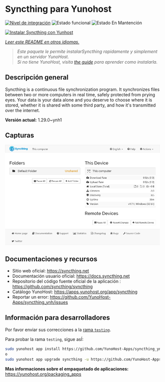 <!--
Este archivo README esta generado automaticamente<https://github.com/YunoHost/apps/tree/master/tools/readme_generator>
No se debe editar a mano.
-->

# Syncthing para Yunohost

[![Nivel de integración](https://apps.yunohost.org/badge/integration/syncthing)](https://ci-apps.yunohost.org/ci/apps/syncthing/)
![Estado funcional](https://apps.yunohost.org/badge/state/syncthing)
![Estado En Mantención](https://apps.yunohost.org/badge/maintained/syncthing)

[![Instalar Syncthing con Yunhost](https://install-app.yunohost.org/install-with-yunohost.svg)](https://install-app.yunohost.org/?app=syncthing)

*[Leer este README en otros idiomas.](./ALL_README.md)*

> *Este paquete le permite instalarSyncthing rapidamente y simplement en un servidor YunoHost.*  
> *Si no tiene YunoHost, visita [the guide](https://yunohost.org/install) para aprender como instalarla.*

## Descripción general

Syncthing is a continuous file synchronization program. It synchronizes files between two or more computers in real time, safely protected from prying eyes. Your data is your data alone and you deserve to choose where it is stored, whether it is shared with some third party, and how it's transmitted over the internet.


**Versión actual:** 1.29.0~ynh1

## Capturas

![Captura de Syncthing](./doc/screenshots/screenshot1.png)

## Documentaciones y recursos

- Sitio web oficial: <https://syncthing.net>
- Documentación usuario oficial: <https://docs.syncthing.net>
- Repositorio del código fuente oficial de la aplicación : <https://github.com/syncthing/syncthing>
- Catálogo YunoHost: <https://apps.yunohost.org/app/syncthing>
- Reportar un error: <https://github.com/YunoHost-Apps/syncthing_ynh/issues>

## Información para desarrolladores

Por favor enviar sus correcciones a la [rama `testing`](https://github.com/YunoHost-Apps/syncthing_ynh/tree/testing).

Para probar la rama `testing`, sigue asÍ:

```bash
sudo yunohost app install https://github.com/YunoHost-Apps/syncthing_ynh/tree/testing --debug
o
sudo yunohost app upgrade syncthing -u https://github.com/YunoHost-Apps/syncthing_ynh/tree/testing --debug
```

**Mas informaciones sobre el empaquetado de aplicaciones:** <https://yunohost.org/packaging_apps>
